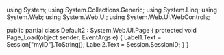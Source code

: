 using System;
using System.Collections.Generic;
using System.Linq;
using System.Web;
using System.Web.UI;
using System.Web.UI.WebControls;

public partial class Default2 : System.Web.UI.Page
{
    protected void Page_Load(object sender, EventArgs e)
    {
        Label1.Text = Session["myID"].ToString();
        Label2.Text = Session.SessionID;
    }
}
